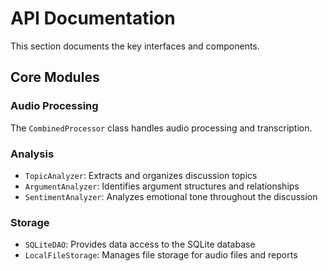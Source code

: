 # API Documentation

This section documents the key interfaces and components.

## Core Modules

### Audio Processing
The `CombinedProcessor` class handles audio processing and transcription.

### Analysis
- `TopicAnalyzer`: Extracts and organizes discussion topics
- `ArgumentAnalyzer`: Identifies argument structures and relationships
- `SentimentAnalyzer`: Analyzes emotional tone throughout the discussion

### Storage
- `SQLiteDAO`: Provides data access to the SQLite database
- `LocalFileStorage`: Manages file storage for audio files and reports
